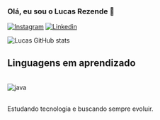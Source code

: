 ### Olá, eu sou o Lucas Rezende 🤗

[![Instagram]( https://img.shields.io/badge/Instagram-E4405F?style=for-the-badge&logo=instagram&logoColor=white)](https://www.instagram.com/lucas_ferreirarr/)
[![Linkedin](https://img.shields.io/badge/LinkedIn-0077B5?style=for-the-badge&logo=linkedin&logoColor=white)](https://www.linkedin.com/in/lucas-rezende-935a15234/)

![Lucas GitHub stats](https://github-readme-stats.vercel.app/api?username=lucasrznd&show_icons=true&theme=dracula)

## Linguagens em aprendizado

<div style="display: inline_block"><br/>
	<img align="center" alt="java" src="https://img.shields.io/badge/Java-ED8B00?style=for-the-badge&logo=openjdk&logoColor=white" />
</div> <br/>

Estudando tecnologia e buscando sempre evoluir.
